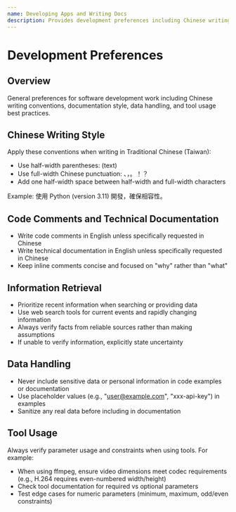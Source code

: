 ```yaml
---
name: Developing Apps and Writing Docs
description: Provides development preferences including Chinese writing conventions, code comments, and data handling practices. Use when writing Chinese documentation, handling sensitive data, setting up development workflows, or when user mentions Chinese writing, data handling, or tool usage.
---
```


# Development Preferences

## Overview

General preferences for software development work including Chinese writing conventions, documentation style, data handling, and tool usage best practices.

## Chinese Writing Style

Apply these conventions when writing in Traditional Chinese (Taiwan):

- Use half-width parentheses: (text)
- Use full-width Chinese punctuation: 、，。！？
- Add one half-width space between half-width and full-width characters

Example: 使用 Python (version 3.11) 開發，確保相容性。

## Code Comments and Technical Documentation

- Write code comments in English unless specifically requested in Chinese
- Write technical documentation in English unless specifically requested in Chinese
- Keep inline comments concise and focused on "why" rather than "what"

## Information Retrieval

- Prioritize recent information when searching or providing data
- Use web search tools for current events and rapidly changing information
- Always verify facts from reliable sources rather than making assumptions
- If unable to verify information, explicitly state uncertainty

## Data Handling

- Never include sensitive data or personal information in code examples or documentation
- Use placeholder values (e.g., "user@example.com", "xxx-api-key") in examples
- Sanitize any real data before including in documentation

## Tool Usage

Always verify parameter usage and constraints when using tools. For example:

- When using ffmpeg, ensure video dimensions meet codec requirements (e.g., H.264 requires even-numbered width/height)
- Check tool documentation for required vs optional parameters
- Test edge cases for numeric parameters (minimum, maximum, odd/even constraints)
